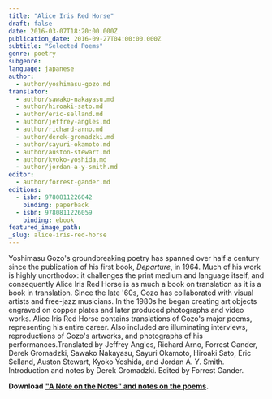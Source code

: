 ```yaml
---
title: "Alice Iris Red Horse"
draft: false
date: 2016-03-07T18:20:00.000Z
publication_date: 2016-09-27T04:00:00.000Z
subtitle: "Selected Poems"
genre: poetry
subgenre:
language: japanese
author:
  - author/yoshimasu-gozo.md
translator:
  - author/sawako-nakayasu.md
  - author/hiroaki-sato.md
  - author/eric-selland.md
  - author/jeffrey-angles.md
  - author/richard-arno.md
  - author/derek-gromadzki.md
  - author/sayuri-okamoto.md
  - author/auston-stewart.md
  - author/kyoko-yoshida.md
  - author/jordan-a-y-smith.md
editor:
  - author/forrest-gander.md
editions:
  - isbn: 9780811226042
    binding: paperback
  - isbn: 9780811226059
    binding: ebook
featured_image_path:
_slug: alice-iris-red-horse
---
```

Yoshimasu Gozo's groundbreaking poetry has spanned over half a century since the publication of his first book, _Departure_, in 1964. Much of his work is highly unorthodox: it challenges the print medium and language itself, and consequently Alice Iris Red Horse is as much a book on translation as it is a book in translation. Since the late '60s, Gozo has collaborated with visual artists and free-jazz musicians. In the 1980s he began creating art objects engraved on copper plates and later produced photographs and video works. Alice Iris Red Horse contains translations of Gozo's major poems, representing his entire career. Also included are illuminating interviews, reproductions of Gozo's artworks, and photographs of his performances.Translated by Jeffrey Angles, Richard Arno, Forrest Gander, Derek Gromadzki, Sawako Nakayasu, Sayuri Okamoto, Hiroaki Sato, Eric Selland, Auston Stewart, Kyoko Yoshida, and Jordan A. Y. Smith. Introduction and notes by Derek Gromadzki. Edited by Forrest Gander.

**Download** **["A Note on the Notes" and notes on the poems](/static/files/Gromadzki_ND_Website_Notes_Omnibus_With_Intro.pdf).**[](/static/files/Gromadzki_ND_Website_Notes_Omnibus_With_Intro.pdf)

